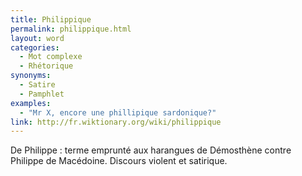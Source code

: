```yaml
---
title: Philippique
permalink: philippique.html
layout: word
categories:
  - Mot complexe
  - Rhétorique
synonyms:
  - Satire
  - Pamphlet
examples:
  - "Mr X, encore une phillipique sardonique?"
link: http://fr.wiktionary.org/wiki/philippique 
---
```


De Philippe : terme emprunté aux harangues de Démosthène contre Philippe de Macédoine. 
Discours violent et satirique.

